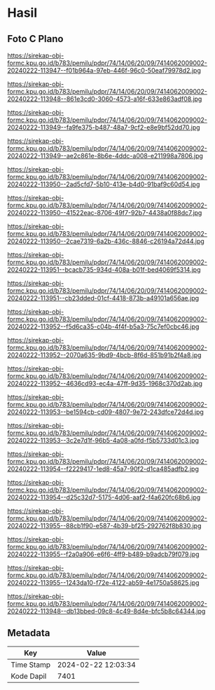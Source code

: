 # Hasil

## Foto C Plano

https://sirekap-obj-formc.kpu.go.id/b783/pemilu/pdpr/74/14/06/20/09/7414062009002-20240222-113947--f01b964a-97eb-446f-96c0-50eaf79978d2.jpg

https://sirekap-obj-formc.kpu.go.id/b783/pemilu/pdpr/74/14/06/20/09/7414062009002-20240222-113948--861e3cd0-3060-4573-a16f-633e863adf08.jpg

https://sirekap-obj-formc.kpu.go.id/b783/pemilu/pdpr/74/14/06/20/09/7414062009002-20240222-113949--fa9fe375-b487-48a7-9cf2-e8e9bf52dd70.jpg

https://sirekap-obj-formc.kpu.go.id/b783/pemilu/pdpr/74/14/06/20/09/7414062009002-20240222-113949--ae2c861e-8b6e-4ddc-a008-e211998a7806.jpg

https://sirekap-obj-formc.kpu.go.id/b783/pemilu/pdpr/74/14/06/20/09/7414062009002-20240222-113950--2ad5cfd7-5b10-413e-b4d0-91baf9c60d54.jpg

https://sirekap-obj-formc.kpu.go.id/b783/pemilu/pdpr/74/14/06/20/09/7414062009002-20240222-113950--41522eac-8706-49f7-92b7-4438a0f88dc7.jpg

https://sirekap-obj-formc.kpu.go.id/b783/pemilu/pdpr/74/14/06/20/09/7414062009002-20240222-113950--2cae7319-6a2b-436c-8846-c26194a72d44.jpg

https://sirekap-obj-formc.kpu.go.id/b783/pemilu/pdpr/74/14/06/20/09/7414062009002-20240222-113951--bcacb735-934d-408a-b01f-bed4069f5314.jpg

https://sirekap-obj-formc.kpu.go.id/b783/pemilu/pdpr/74/14/06/20/09/7414062009002-20240222-113951--cb23dded-01cf-4418-873b-a49101a656ae.jpg

https://sirekap-obj-formc.kpu.go.id/b783/pemilu/pdpr/74/14/06/20/09/7414062009002-20240222-113952--f5d6ca35-c04b-4f4f-b5a3-75c7ef0cbc46.jpg

https://sirekap-obj-formc.kpu.go.id/b783/pemilu/pdpr/74/14/06/20/09/7414062009002-20240222-113952--2070a635-9bd9-4bcb-8f6d-851b91b2f4a8.jpg

https://sirekap-obj-formc.kpu.go.id/b783/pemilu/pdpr/74/14/06/20/09/7414062009002-20240222-113952--4636cd93-ec4a-47ff-9d35-1968c370d2ab.jpg

https://sirekap-obj-formc.kpu.go.id/b783/pemilu/pdpr/74/14/06/20/09/7414062009002-20240222-113953--be1594cb-cd09-4807-9e72-243dfce72d4d.jpg

https://sirekap-obj-formc.kpu.go.id/b783/pemilu/pdpr/74/14/06/20/09/7414062009002-20240222-113953--3c2e7d1f-96b5-4a08-a0fd-f5b5733d01c3.jpg

https://sirekap-obj-formc.kpu.go.id/b783/pemilu/pdpr/74/14/06/20/09/7414062009002-20240222-113954--f2229417-1ed8-45a7-90f2-d1ca485adfb2.jpg

https://sirekap-obj-formc.kpu.go.id/b783/pemilu/pdpr/74/14/06/20/09/7414062009002-20240222-113954--d25c32d7-5175-4d06-aaf2-f4a620fc68b6.jpg

https://sirekap-obj-formc.kpu.go.id/b783/pemilu/pdpr/74/14/06/20/09/7414062009002-20240222-113955--88cb1f90-e587-4b39-bf25-292762f8b830.jpg

https://sirekap-obj-formc.kpu.go.id/b783/pemilu/pdpr/74/14/06/20/09/7414062009002-20240222-113955--f2a0a906-e6f6-4ff9-b489-b9adcb79f079.jpg

https://sirekap-obj-formc.kpu.go.id/b783/pemilu/pdpr/74/14/06/20/09/7414062009002-20240222-113955--1243da10-f72e-4122-ab59-4e1750a58625.jpg

https://sirekap-obj-formc.kpu.go.id/b783/pemilu/pdpr/74/14/06/20/09/7414062009002-20240222-113948--db13bbed-09c8-4c49-8d4e-bfc5b8c64344.jpg


## Metadata

| Key        | Value               |
| ---------- | ------------------- |
| Time Stamp | 2024-02-22 12:03:34 |
| Kode Dapil | 7401                |



